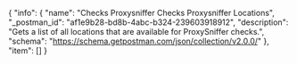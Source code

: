 {
  "info": {
    "name": "Checks Proxysniffer Checks Proxysniffer Locations",
    "_postman_id": "af1e9b28-bd8b-4abc-b324-239603918912",
    "description": "Gets a list of all locations that are available for ProxySniffer checks.",
    "schema": "https://schema.getpostman.com/json/collection/v2.0.0/"
  },
  "item": []
}